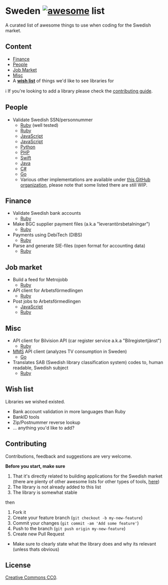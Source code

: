 # Sweden [![awesome](https://awesome.re/badge-flat.svg)](https://awesome.re) list

A curated list of awesome things to use when coding for the Swedish market.

## Content

- [Finance](#finance)
- [People](#people)
- [Job Market](#job-market)
- [Misc](#misc)
- A __[wish list](#wist-list)__ of things we'd like to see libraries for

:information_source: If you're looking to add a library please check the [contributing guide](#contributing).

## People

- Validate Swedish SSN/personnummer
  + [Ruby](https://github.com/c7/personnummer) (well tested)
  + [Ruby](https://github.com/personnummer/ruby)
  + [JavaScript](https://github.com/arokor/pernr)
  + [JavaScript](https://github.com/personnummer/js)
  + [Python](https://github.com/personnummer/python)
  + [PHP](https://github.com/personnummer/php)
  + [Swift](https://github.com/personnummer/swift)
  + [Java](https://github.com/personnummer/java)
  + [C#](https://github.com/personnummer/csharp)
  + [Go](https://github.com/personnummer/go)
  + Various other implementations are available under [this GitHub organization](https://github.com/personnummer), please note that some listed there are still WIP.

## Finance

- Validate Swedish bank accounts
  + [Ruby](https://github.com/barsoom/banktools-se)
- Make BGC supplier payment files (a.k.a "leverantörsbetalningar")
  + [Ruby](https://github.com/barsoom/supplier_payments)
- Payments using DebiTech (DIBS)
  + [Ruby](https://github.com/barsoom/debitech)
- Parse and generate SIE-files (open format for accounting data)
  + [Ruby](https://github.com/barsoom/sie)

## Job market

- Build a feed for Metrojobb
  + [Ruby](https://github.com/buren/metrojobb)
- API client for Arbetsförmedlingen
  + [Ruby](https://github.com/buren/arbetsformedlingen)
- Post jobs to Arbetsförmedlingen
  + [JavaScript](https://github.com/othermachines/platsbanken-vacancy)
  + [Ruby](https://github.com/buren/arbetsformedlingen)

## Misc

- API client for Bilvision API (car register service a.k.a "Bilregistertjänst")
  + [Ruby](https://github.com/sandelius/bilvision)
- [MMS](http://mms.se/) API client (analyzes TV consumption in Sweden)
  + [Go](https://github.com/TV4/mms)
- Translates SAB (Swedish library classification system) codes to, human readable, Swedish subject
  + [Ruby](https://github.com/c7/ur-sab)

## Wish list

Libraries we wished existed.

- Bank account validation in more languages than Ruby
- BankID tools
- Zip/Postnummer reverse lookup
- ... anything you'd like to add?

## Contributing

Contributions, feedback and suggestions are very welcome.

__Before you start, make sure__

1. That it's directly related to building applications for the Swedish market (there are plenty of other awesome lists for other types of tools, [here](https://github.com/sindresorhus/awesome))
2. The library is not already added to this list
3. The library is somewhat stable

then

1. Fork it
2. Create your feature branch (`git checkout -b my-new-feature`)
3. Commit your changes (`git commit -am 'Add some feature'`)
4. Push to the branch (`git push origin my-new-feature`)
5. Create new Pull Request
  - Make sure to clearly state what the library does and why its relevant (unless thats obvious)


## License

[Creative Commons CC0](LICENSE).
